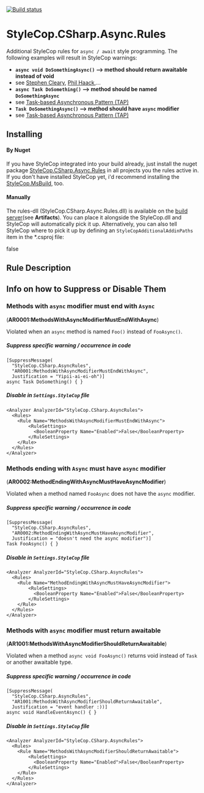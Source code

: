 [![Build status](https://ci.appveyor.com/api/projects/status/4k5lqfrunfd51g6y/branch/master?svg=true)](https://ci.appveyor.com/project/BrunoJuchli/stylecop-csharp-async-rules/branch/master)
# StyleCop.CSharp.Async.Rules
Additional StyleCop rules for `async / await` style programming.
The following examples will result in StyleCop warnings:
- **`async void DoSomethingAsync()` --> method should return awaitable instead of void**
 - see [Stephen Cleary](https://msdn.microsoft.com/en-us/magazine/jj991977.aspx), [Phil Haack](http://haacked.com/archive/2014/11/11/async-void-methods/),...
- **`async Task DoSomething()` --> method should be named  `DoSomethingAsync`**
 - see [Task-based Asynchronous Pattern (TAP)](https://msdn.microsoft.com/en-us/library/hh873175%28v=vs.110%29.aspx)
- **`Task DoSomethingAsync()` --> method should have `async` modifier**
 - see [Task-based Asynchronous Pattern (TAP)](https://msdn.microsoft.com/en-us/library/hh873175%28v=vs.110%29.aspx)

## Installing
#### By Nuget
If you have StyleCop integrated into your build already, just install the nuget package [StyleCop.CSharp.Async.Rules](https://www.nuget.org/packages/StyleCop.CSharp.Async.Rules/) in all projects you the rules active in. If you don't have installed StyleCop yet, i'd recommend installing the [StyleCop.MsBuild](https://www.nuget.org/packages/StyleCop.MSBuild/), too.
#### Manually
The rules-dll (StyleCop.CSharp.Async.Rules.dll) is available on the [build server](https://ci.appveyor.com/project/BrunoJuchli/stylecop-csharp-async-rules)(see **Artifacts**).
You can place it alongside the StyleCop.dll and StyleCop will automatically pick it up.
Alternatively, you can also tell StyleCop where to pick it up by defining an `StyleCopAdditionalAddinPaths` item in the *.csproj file:

  <ItemGroup>
    <StyleCopAdditionalAddinPaths Include="..\StyleCop.CSharp.Async.Rules\">
		<Visible>false</Visible>
	</StyleCopAdditionalAddinPaths>
  </ItemGroup>

## Rule Description
## Info on how to Suppress or Disable Them

### Methods with `async` modifier must end with `Async`
(**AR0001:MethodsWithAsyncModifierMustEndWithAsync**)

Violated when an `async` method is named `Foo()` instead of `FooAsync()`.
##### Suppress specific warning / occurrence in code

    [SuppressMessage(
      "StyleCop.CSharp.AsyncRules",
      "AR0001:MethodsWithAsyncModifierMustEndWithAsync",
      Justification = "Yipii-ai-ei-oh")]
    async Task DoSomething() { }

##### Disable in `Settings.StyleCop` file

    <Analyzer AnalyzerId="StyleCop.CSharp.AsyncRules">
      <Rules>
        <Rule Name="MethodsWithAsyncModifierMustEndWithAsync">
            <RuleSettings>
              <BooleanProperty Name="Enabled">False</BooleanProperty>
            </RuleSettings>
        </Rule>
      </Rules>
    </Analyzer>
    
### Methods ending with `Async` must have `async` modifier
(**AR0002:MethodEndingWithAsyncMustHaveAsyncModifier**)

Violated when a method named `FooAsync` does not have the `async` modifier.

##### Suppress specific warning / occurrence in code

    [SuppressMessage(
      "StyleCop.CSharp.AsyncRules",
      "AR0002:MethodEndingWithAsyncMustHaveAsyncModifier",
      Justification = "doesn't need the async modifier")]
    Task FooAsync() { }

##### Disable in `Settings.StyleCop` file

    <Analyzer AnalyzerId="StyleCop.CSharp.AsyncRules">
      <Rules>
        <Rule Name="MethodEndingWithAsyncMustHaveAsyncModifier">
            <RuleSettings>
              <BooleanProperty Name="Enabled">False</BooleanProperty>
            </RuleSettings>
        </Rule>
      </Rules>
    </Analyzer>
    
### Methods with `async` modifier must return awaitable
(**AR1001:MethodsWithAsyncModifierShouldReturnAwaitable**)

Violated when a method  `async void FooAsync()` returns void instead of `Task` or another awaitable type.

##### Suppress specific warning / occurrence in code

    [SuppressMessage(
      "StyleCop.CSharp.AsyncRules",
      "AR1001:MethodsWithAsyncModifierShouldReturnAwaitable",
      Justification = "event handler :))]
    async void HandleEventAsync() { }

##### Disable in `Settings.StyleCop` file

    <Analyzer AnalyzerId="StyleCop.CSharp.AsyncRules">
      <Rules>
        <Rule Name="MethodsWithAsyncModifierShouldReturnAwaitable">
            <RuleSettings>
              <BooleanProperty Name="Enabled">False</BooleanProperty>
            </RuleSettings>
        </Rule>
      </Rules>
    </Analyzer>
